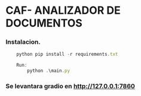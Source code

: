 # CAF- ANALIZADOR DE DOCUMENTOS


### Instalacion. 

```jsx
    python pip install -r requirements.txt

```


```jsx
    Run:
        python .\main.py

```
### Se levantara gradio en http://127.0.0.1:7860

